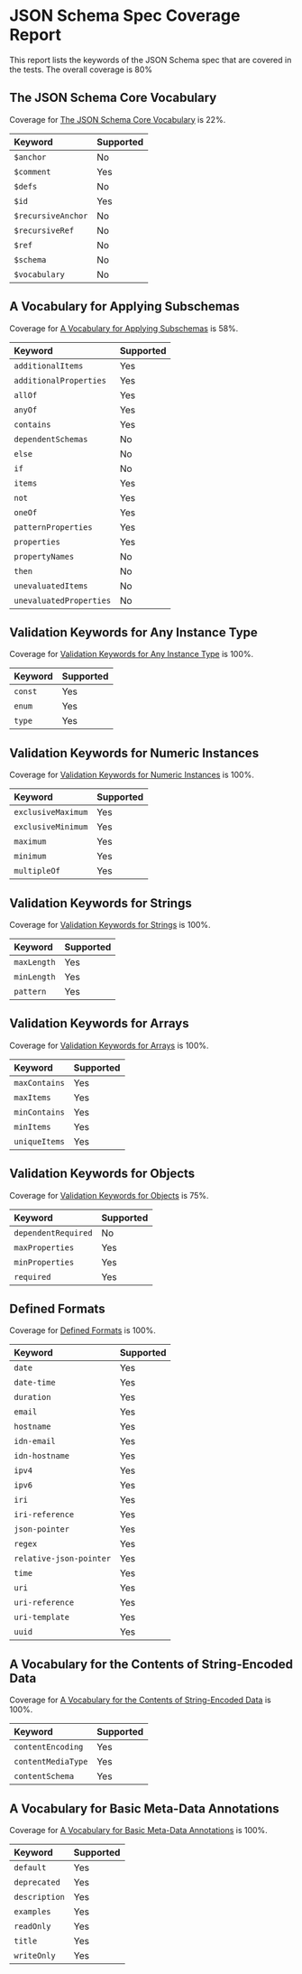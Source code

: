 # JSON Schema Spec Coverage Report

This report lists the keywords of the JSON Schema spec that are covered in the tests. The overall coverage is 80%

## The JSON Schema Core Vocabulary

Coverage for [The JSON Schema Core Vocabulary](https://json-schema.org/draft/2019-09/json-schema-core.html#rfc.section.8.1) is 22%.

| Keyword            | Supported |
| :----------------- | --------- |
| `$anchor`          | No        |
| `$comment`         | Yes       |
| `$defs`            | No        |
| `$id`              | Yes       |
| `$recursiveAnchor` | No        |
| `$recursiveRef`    | No        |
| `$ref`             | No        |
| `$schema`          | No        |
| `$vocabulary`      | No        |

## A Vocabulary for Applying Subschemas

Coverage for [A Vocabulary for Applying Subschemas](https://json-schema.org/draft/2019-09/json-schema-core.html#rfc.section.9) is 58%.

| Keyword                 | Supported |
| :---------------------- | --------- |
| `additionalItems`       | Yes       |
| `additionalProperties`  | Yes       |
| `allOf`                 | Yes       |
| `anyOf`                 | Yes       |
| `contains`              | Yes       |
| `dependentSchemas`      | No        |
| `else`                  | No        |
| `if`                    | No        |
| `items`                 | Yes       |
| `not`                   | Yes       |
| `oneOf`                 | Yes       |
| `patternProperties`     | Yes       |
| `properties`            | Yes       |
| `propertyNames`         | No        |
| `then`                  | No        |
| `unevaluatedItems`      | No        |
| `unevaluatedProperties` | No        |

## Validation Keywords for Any Instance Type

Coverage for [Validation Keywords for Any Instance Type](https://json-schema.org/draft/2019-09/json-schema-validation.html#rfc.section.6.1) is 100%.

| Keyword | Supported |
| :------ | --------- |
| `const` | Yes       |
| `enum`  | Yes       |
| `type`  | Yes       |

## Validation Keywords for Numeric Instances

Coverage for [Validation Keywords for Numeric Instances](https://json-schema.org/draft/2019-09/json-schema-validation.html#rfc.section.6.2) is 100%.

| Keyword            | Supported |
| :----------------- | --------- |
| `exclusiveMaximum` | Yes       |
| `exclusiveMinimum` | Yes       |
| `maximum`          | Yes       |
| `minimum`          | Yes       |
| `multipleOf`       | Yes       |

## Validation Keywords for Strings

Coverage for [Validation Keywords for Strings](https://json-schema.org/draft/2019-09/json-schema-validation.html#rfc.section.6.3) is 100%.

| Keyword     | Supported |
| :---------- | --------- |
| `maxLength` | Yes       |
| `minLength` | Yes       |
| `pattern`   | Yes       |

## Validation Keywords for Arrays

Coverage for [Validation Keywords for Arrays](https://json-schema.org/draft/2019-09/json-schema-validation.html#rfc.section.6.4) is 100%.

| Keyword       | Supported |
| :------------ | --------- |
| `maxContains` | Yes       |
| `maxItems`    | Yes       |
| `minContains` | Yes       |
| `minItems`    | Yes       |
| `uniqueItems` | Yes       |

## Validation Keywords for Objects

Coverage for [Validation Keywords for Objects](https://json-schema.org/draft/2019-09/json-schema-validation.html#rfc.section.6.5) is 75%.

| Keyword             | Supported |
| :------------------ | --------- |
| `dependentRequired` | No        |
| `maxProperties`     | Yes       |
| `minProperties`     | Yes       |
| `required`          | Yes       |

## Defined Formats

Coverage for [Defined Formats](https://json-schema.org/draft/2019-09/json-schema-validation.html#rfc.section.7.3) is 100%.

| Keyword                 | Supported |
| :---------------------- | --------- |
| `date`                  | Yes       |
| `date-time`             | Yes       |
| `duration`              | Yes       |
| `email`                 | Yes       |
| `hostname`              | Yes       |
| `idn-email`             | Yes       |
| `idn-hostname`          | Yes       |
| `ipv4`                  | Yes       |
| `ipv6`                  | Yes       |
| `iri`                   | Yes       |
| `iri-reference`         | Yes       |
| `json-pointer`          | Yes       |
| `regex`                 | Yes       |
| `relative-json-pointer` | Yes       |
| `time`                  | Yes       |
| `uri`                   | Yes       |
| `uri-reference`         | Yes       |
| `uri-template`          | Yes       |
| `uuid`                  | Yes       |

## A Vocabulary for the Contents of String-Encoded Data

Coverage for [A Vocabulary for the Contents of String-Encoded Data](https://json-schema.org/draft/2019-09/json-schema-validation.html#rfc.section.8) is 100%.

| Keyword            | Supported |
| :----------------- | --------- |
| `contentEncoding`  | Yes       |
| `contentMediaType` | Yes       |
| `contentSchema`    | Yes       |

## A Vocabulary for Basic Meta-Data Annotations

Coverage for [A Vocabulary for Basic Meta-Data Annotations](https://json-schema.org/draft/2019-09/json-schema-validation.html#rfc.section.9) is 100%.

| Keyword       | Supported |
| :------------ | --------- |
| `default`     | Yes       |
| `deprecated`  | Yes       |
| `description` | Yes       |
| `examples`    | Yes       |
| `readOnly`    | Yes       |
| `title`       | Yes       |
| `writeOnly`   | Yes       |
